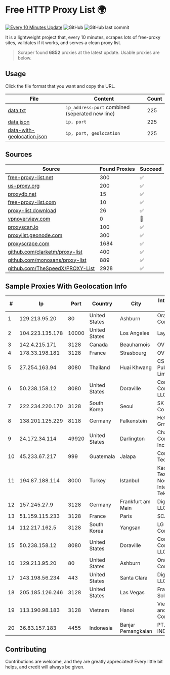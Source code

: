 
# Free HTTP Proxy List 🌍

[![Every 10 Minutes Update](https://github.com/mertguvencli/http-proxy-list/actions/workflows/main.yml/badge.svg?branch=main)](https://github.com/mertguvencli/http-proxy-list/actions/workflows/main.yml)
![GitHub](https://img.shields.io/github/license/mertguvencli/http-proxy-list)
![GitHub last commit](https://img.shields.io/github/last-commit/mertguvencli/http-proxy-list)

It is a lightweight project that, every 10 minutes, scrapes lots of free-proxy sites, validates if it works, and serves a clean proxy list.


> Scraper found **6852** proxies at the latest update. Usable proxies are below.

## Usage

Click the file format that you want and copy the URL.


|File|Content|Count|
|----|-------|-----|
|[data.txt](https://raw.githubusercontent.com/mertguvencli/http-proxy-list/main/proxy-list/data.txt)|`ip_address:port` combined (seperated new line)|225|
|[data.json](https://raw.githubusercontent.com/mertguvencli/http-proxy-list/main/proxy-list/data.json)|`ip, port`|225|
|[data-with-geolocation.json](https://raw.githubusercontent.com/mertguvencli/http-proxy-list/main/proxy-list/data-with-geolocation.json)|`ip, port, geolocation`|225|

## Sources

|Source|Found Proxies|Succeed|
|------|-------------|-------|
|[free-proxy-list.net](https://free-proxy-list.net)|300|✅|
|[us-proxy.org](https://www.us-proxy.org)|200|✅|
|[proxydb.net](http://proxydb.net)|15|✅|
|[free-proxy-list.com](https://free-proxy-list.com/?page=&port=&type%5B%5D=http&type%5B%5D=https&up_time=0&search=Search)|10|✅|
|[proxy-list.download](https://www.proxy-list.download/HTTP)|26|✅|
|[vpnoverview.com](https://vpnoverview.com/privacy/anonymous-browsing/free-proxy-servers)|0|🚫|
|[proxyscan.io](https://www.proxyscan.io)|100|✅|
|[proxylist.geonode.com](https://proxylist.geonode.com/api/proxy-list?limit=300&page=1&sort_by=lastChecked&sort_type=desc&protocols=http,https)|300|✅|
|[proxyscrape.com](https://api.proxyscrape.com/v2/?request=displayproxies&protocol=http&timeout=10000&country=all&ssl=all&anonymity=all)|1684|✅|
|[github.com/clarketm/proxy-list](https://raw.githubusercontent.com/clarketm/proxy-list/master/proxy-list-raw.txt)|400|✅|
|[github.com/monosans/proxy-list](https://raw.githubusercontent.com/monosans/proxy-list/main/proxies/http.txt)|889|✅|
|[github.com/TheSpeedX/PROXY-List](https://raw.githubusercontent.com/TheSpeedX/PROXY-List/master/http.txt)|2928|✅|


## Sample Proxies With Geolocation Info

|#|Ip|Port|Country|City|Internet Service Provider|
|-|--|----|-------|----|-------------------------|
|1|129.213.95.20|80|United States|Ashburn|Oracle Corporation|
|2|104.223.135.178|10000|United States|Los Angeles|LayerHost|
|3|142.4.215.171|3128|Canada|Beauharnois|OVH SAS|
|4|178.33.198.181|3128|France|Strasbourg|OVH SAS|
|5|27.254.163.94|8080|Thailand|Huai Khwang|CS Loxinfo Public Company Limited|
|6|50.238.158.12|8080|United States|Doraville|Comcast Cable Communications, LLC|
|7|222.234.220.170|3128|South Korea|Seoul|SK Broadband Co Ltd|
|8|138.201.125.229|8118|Germany|Falkenstein|Hetzner Online GmbH|
|9|24.172.34.114|49920|United States|Darlington|Charter Communications Inc|
|10|45.233.67.217|999|Guatemala|Jalapa|Conectividad Y Tecnologia S.A|
|11|194.87.188.114|8000|Turkey|Istanbul|Kadir Huseyin Tezcan Nosspeed Internet Teknolojileri|
|12|157.245.27.9|3128|Germany|Frankfurt am Main|DigitalOcean, LLC|
|13|51.159.115.233|3128|France|Paris|SCALEWAY|
|14|112.217.162.5|3128|South Korea|Yangsan|LG DACOM Corporation|
|15|50.238.158.12|8080|United States|Doraville|Comcast Cable Communications, LLC|
|16|129.213.95.20|80|United States|Ashburn|Oracle Corporation|
|17|143.198.56.234|443|United States|Santa Clara|DigitalOcean, LLC|
|18|205.185.126.246|3128|United States|Las Vegas|FranTech Solutions|
|19|113.190.98.183|3128|Vietnam|Hanoi|VietNam Post and Telecom Corporation|
|20|36.83.157.183|4455|Indonesia|Banjar Pemangkalan|PT. TELKOM INDONESIA|



## Contributing

Contributions are welcome, and they are greatly appreciated! Every
little bit helps, and credit will always be given.

